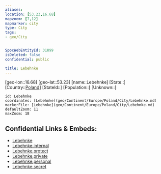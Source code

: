 ```yaml
---
aliases: 
location: [53.23,16.68]
mapzoom: [7,12] 
mapmarker: city 
type: City
tags:
- geo/City


SpocWebEntityId: 31899
isDeleted: false
confidential: public

title: Lebehnke
---
```

[geo-lon::16.68]
[geo-lat::53.23]
[name::Lebehnke]
[State::]
[Country::[Poland](geo/Continent/Europe/Poland.md)]
[StateId::]
[Population::]
[Unknown::]


```leaflet
id: Lebehnke
coordinates: [Lebehnke](geo/Continent/Europe/Poland/City/Lebehnke.md)
markerFile: [Lebehnke](geo/Continent/Europe/Poland/City/Lebehnke.md)
defaultZoom: 11 
maxZoom: 18
```


## Confidential Links & Embeds: 
- [Lebehnke](../../../../../../_public/geo/Continent/Europe/Poland/City/Lebehnke.md) 
- [Lebehnke.internal](../../../../../../_internal/geo/Continent/Europe/Poland/City/Lebehnke.internal.md) 
- [Lebehnke.protect](../../../../../../_protect/geo/Continent/Europe/Poland/City/Lebehnke.protect.md) 
- [Lebehnke.private](../../../../../../_private/geo/Continent/Europe/Poland/City/Lebehnke.private.md) 
- [Lebehnke.personal](../../../../../../_personal/geo/Continent/Europe/Poland/City/Lebehnke.personal.md) 
- [Lebehnke.secret](../../../../../../_secret/geo/Continent/Europe/Poland/City/Lebehnke.secret.md) 
